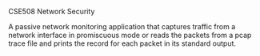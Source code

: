 CSE508 Network Security

A passive network monitoring application that captures traffic from a network interface in promiscuous mode or reads the packets from a pcap trace file and prints the record for each packet in its standard output.